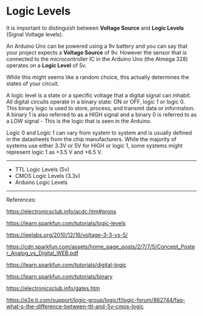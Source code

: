 # Logic Levels

It is important to distinguish between **Voltage Source** and **Logic Levels** (Signal Voltage levels).

An Arduino Uno can be powered using a 9v battery and you can say that your project expects a **Voltage Source** of 9v. However the sensor that is connected to the microcontroller IC in the Arduino Uno (the Atmega 328) operates on a **Logic Level** of 5v.

While this might seems like a random choice, this actually determines the states of your circuit.

A logic level is a state or a specific voltage that a digital signal can inhabit. All digital circuits operate in a binary state: ON or OFF, logic 1 or logic 0. This binary logic is used to store, process, and transmit data or information. A binary 1 is also referred to as a HIGH signal and a binary 0 is referred to as a LOW signal - This is the logic that is seen in the Arduino.

Logic 0 and Logic 1 can vary from system to system and is usually defined in the datasheets from the chip manufacturers. While the majority of systems use either 3.3V or 5V for HIGH or logic 1, some systems might represent logic 1 as +3.5 V and +6.5 V.


---

- TTL Logic Levels  (5v)
- CMOS Logic Levels (3.3v)
- Arduino Logic Levels

---
References:

https://electronicsclub.info/acdc.htm#props

https://learn.sparkfun.com/tutorials/logic-levels

https://jeelabs.org/2010/12/16/voltage-3-3-vs-5/

https://cdn.sparkfun.com/assets/home_page_posts/2/7/7/5/Concept_Poster_Analog_vs_Digital_WEB.pdf

https://learn.sparkfun.com/tutorials/digital-logic

https://learn.sparkfun.com/tutorials/binary

https://electronicsclub.info/gates.htm

https://e2e.ti.com/support/logic-group/logic/f/logic-forum/862744/faq-what-s-the-difference-between-ttl-and-5v-cmos-logic
